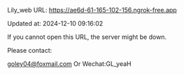 Lily_web URL: https://ae6d-61-165-102-156.ngrok-free.app

Updated at: 2024-12-10 09:16:02

If you cannot open this URL, the server might be down.

Please contact: 

goley04@foxmail.com Or Wechat:GL_yeaH